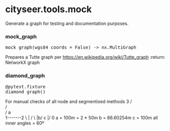 # cityseer.tools.mock

Generate a graph for testing and documentation purposes.

### mock\_graph

<FuncSignature>
<pre>
mock_graph(wgs84_coords = False) -> nx.MultiGraph
</pre>
</FuncSignature>

Prepares a Tutte graph per https://en.wikipedia.org/wiki/Tutte_graph
:return: NetworkX graph

### diamond\_graph

<FuncSignature>
<pre>
@pytest.fixture
diamond_graph()
</pre>
</FuncSignature>

For manual checks of all node and segmentised methods
3
/ \
/   \
/  a  \
1-------2
\  |  /
\ |b/ c
\|/
0
a = 100m = 2 * 50m
b = 86.60254m
c = 100m
all inner angles = 60º

